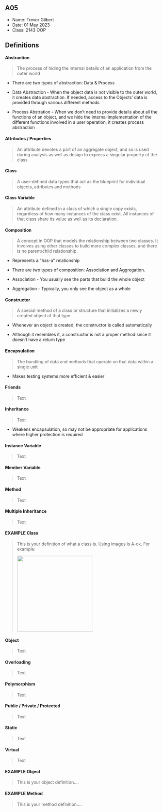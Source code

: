 ## A05

- Name: Trevor Gilbert
- Date: 01 May 2023
- Class: 2143 OOP

## Definitions

#### Abstraction

> The process of hiding the internal details of an application from the outer world

- There are two types of abstraction: Data & Process

- Data Abstraction - When the object data is not visible to the outer world, it creates data abstraction. If needed, access to the Objects’ data is provided through various different methods

- Process Abstration - When we don’t need to provide details about all the functions of an object, and we hide the internal implementation of the different functions involved in a user operation, it creates process abstraction

#### Attributes / Properties

> An attribute denotes a part of an aggregate object, and so is used during analysis as well as design to express a singular property of the class 

#### Class

> A user-defined data types that act as the blueprint for individual objects, attributes and methods

#### Class Variable

> An attribute defined in a class of which a single copy exists, regardless of how many instances of the class exist. All instances of that class share its value as well as its declaration.

#### Composition

> A concept in OOP that models the relationship between two classes. It involves using other classes to build more complex classes, and there is no parent/child relationship.

- Represents a "has-a" relationship

- There are two types of composition: Association and Aggregation.

- Association - You usually see the parts that build the whole object

- Aggregation - Typically, you only see the object as a whole

#### Constructor

> A special method of a class or structure that initializes a newly created object of that type

- Whenever an object is created, the constructor is called automatically

- Although it resembles it, a constructor is not a proper method since it doesn’t have a return type

#### Encapsulation

> The bundling of data and methods that operate on that data within a single unit

- Makes testing systems more efficient & easier

#### Friends

> Text

#### Inheritance

> Text

- Weakens encapsulation, so may not be appropriate for applications where higher protection is required

#### Instance Variable

> Text

#### Member Variable

> Text

#### Method

> Text

#### Multiple Inheritance

> Text

#### EXAMPLE Class

> This is your definition of what a class is. Using images is A-ok. For example: 
>
><img src="https://ds055uzetaobb.cloudfront.net/image_optimizer/722c82aff075a14313be7fa7463f7fedad151a0a.png" width=250>


#### Object 

> Text

#### Overloading 

> Text

#### Polymorphism 

> Text

#### Public / Private / Protected 

> Text

#### Static 

> Text

#### Virtual

> Text

#### EXAMPLE Object
> This is your object definition....

#### EXAMPLE Method
> This is your method definition.....

